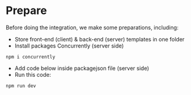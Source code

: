 # Prepare

Before doing the integration, we make some preparations, including:

- Store front-end (client) & back-end (server) templates in one folder
- Install packages Concurrently (server side)

```
npm i concurrently
```

- Add code below inside packagejson file (server side)
- Run this code:

```
npm run dev
```
